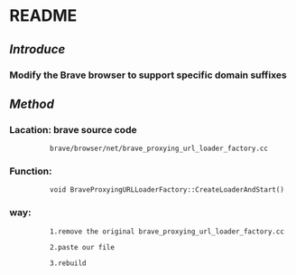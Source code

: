 # README
## *Introduce*
### Modify the Brave browser to support specific domain suffixes
## *Method*
### Lacation: brave source code 
              brave/browser/net/brave_proxying_url_loader_factory.cc
### Function: 
              void BraveProxyingURLLoaderFactory::CreateLoaderAndStart()
### way:
              1.remove the original brave_proxying_url_loader_factory.cc

              2.paste our file
              
              3.rebuild